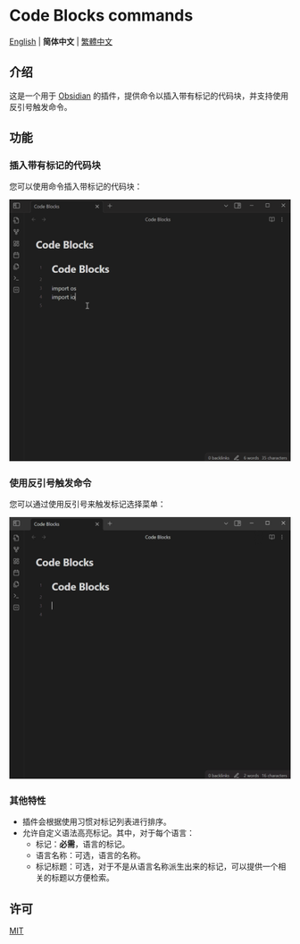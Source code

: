 # Code Blocks commands

[English](./README.md) | **简体中文** | [繁體中文](./README-zh_TW.md)

## 介绍

这是一个用于 [Obsidian](https://obsidian.md) 的插件，提供命令以插入带有标记的代码块，并支持使用反引号触发命令。

## 功能

### 插入带有标记的代码块

您可以使用命令插入带标记的代码块：

![list-languages](./images/list-languages.gif)

### 使用反引号触发命令

您可以通过使用反引号来触发标记选择菜单：

![trigger-suggestions](./images/trigger-suggestions.gif)

### 其他特性

- 插件会根据使用习惯对标记列表进行排序。
- 允许自定义语法高亮标记。其中，对于每个语言：
  - 标记：**必需**，语言的标记。
  - 语言名称：可选，语言的名称。
  - 标记标题：可选，对于不是从语言名称派生出来的标记，可以提供一个相关的标题以方便检索。

## 许可

[MIT](/LICENSE)
